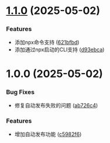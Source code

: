 # [1.1.0](https://github.com/terryso/mcp-pinterest/compare/v1.0.0...v1.1.0) (2025-05-02)


### Features

* 添加npx命令支持 ([621bfbd](https://github.com/terryso/mcp-pinterest/commit/621bfbd5a8bf2b097c6463ea1aa730277d9befc7))
* 添加通过npx启动的CLI支持 ([d93ebca](https://github.com/terryso/mcp-pinterest/commit/d93ebca7e659ffcdeec9e20f0b4148cfea8ea607))

# 1.0.0 (2025-05-02)


### Bug Fixes

* 修复自动发布失败的问题 ([ab726c4](https://github.com/terryso/mcp-pinterest/commit/ab726c4191b0c7bf61477133a41d5192e8a05a37))


### Features

* 增加自动发布功能 ([c5982f6](https://github.com/terryso/mcp-pinterest/commit/c5982f65e8e22724a36e443c478f629eb94b705a))
